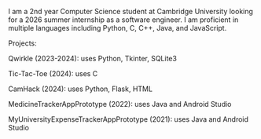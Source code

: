 I am a 2nd year Computer Science student at Cambridge University looking for a 2026 summer internship as a software engineer. I am proficient in multiple languages including Python, C, C++, Java, and JavaScript. 

Projects:

Qwirkle (2023-2024): uses Python, Tkinter, SQLite3

Tic-Tac-Toe (2024): uses C

CamHack (2024): uses Python, Flask, HTML

MedicineTrackerAppPrototype (2022): uses Java and Android Studio

MyUniversityExpenseTrackerAppPrototype (2021): uses Java and Android Studio
